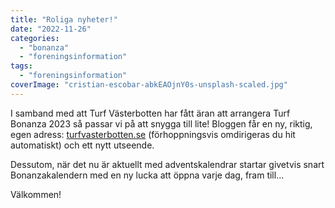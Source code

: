 ```yaml
---
title: "Roliga nyheter!"
date: "2022-11-26"
categories: 
  - "bonanza"
  - "foreningsinformation"
tags: 
  - "foreningsinformation"
coverImage: "cristian-escobar-abkEAOjnY0s-unsplash-scaled.jpg"
---
```


I samband med att Turf Västerbotten har fått äran att arrangera Turf Bonanza 2023 så passar vi på att snygga till lite! Bloggen får en ny, riktig, egen adress: [turfvasterbotten.se](http://turfvasterbotten.se) (förhoppningsvis omdirigeras du hit automatiskt) och ett nytt utseende.

Dessutom, när det nu är aktuellt med adventskalendrar startar givetvis snart Bonanzakalendern med en ny lucka att öppna varje dag, fram till...

Välkommen!
